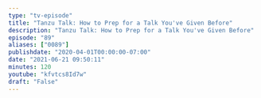 ```yaml
---
type: "tv-episode"
title: "Tanzu Talk: How to Prep for a Talk You've Given Before"
description: "Tanzu Talk: How to Prep for a Talk You've Given Before"
episode: "89"
aliases: ["0089"]
publishdate: "2020-04-01T00:00:00-07:00"
date: "2021-06-21 09:50:11"
minutes: 120
youtube: "kfvtcs8Id7w"
draft: "False"
---
```


